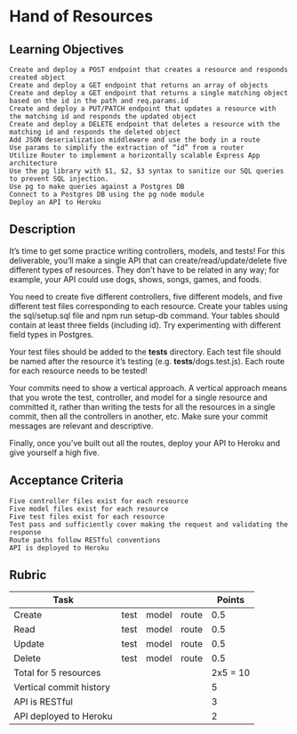 # Hand of Resources #

## Learning Objectives ##

    Create and deploy a POST endpoint that creates a resource and responds created object
    Create and deploy a GET endpoint that returns an array of objects
    Create and deploy a GET endpoint that returns a single matching object based on the id in the path and req.params.id
    Create and deploy a PUT/PATCH endpoint that updates a resource with the matching id and responds the updated object
    Create and deploy a DELETE endpoint that deletes a resource with the matching id and responds the deleted object
    Add JSON deserialization middleware and use the body in a route
    Use params to simplify the extraction of “id” from a router
    Utilize Router to implement a horizontally scalable Express App architecture
    Use the pg library with $1, $2, $3 syntax to sanitize our SQL queries to prevent SQL injection.
    Use pg to make queries against a Postgres DB
    Connect to a Postgres DB using the pg node module
    Deploy an API to Heroku

## Description ##

It’s time to get some practice writing controllers, models, and tests! For this deliverable, you’ll make a single API that can create/read/update/delete five different types of resources. They don’t have to be related in any way; for example, your API could use dogs, shows, songs, games, and foods.

You need to create five different controllers, five different models, and five different test files corresponding to each resource. Create your tables using the sql/setup.sql file and npm run setup-db command. Your tables should contain at least three fields (including id). Try experimenting with different field types in Postgres.

Your test files should be added to the __tests__ directory. Each test file should be named after the resource it’s testing (e.g. __tests__/dogs.test.js). Each route for each resource needs to be tested!

Your commits need to show a vertical approach. A vertical approach means that you wrote the test, controller, and model for a single resource and committed it, rather than writing the tests for all the resources in a single commit, then all the controllers in another, etc. Make sure your commit messages are relevant and descriptive.

Finally, once you’ve built out all the routes, deploy your API to Heroku and give yourself a high five.

## Acceptance Criteria ##

    Five controller files exist for each resource
    Five model files exist for each resource
    Five test files exist for each resource
    Test pass and sufficiently cover making the request and validating the response
    Route paths follow RESTful conventions
    API is deployed to Heroku

## Rubric ##


| Task   |   |   |   | Points   |
|---       |---|---|---|---|
| Create  | test  | model  | route  | 0.5  |
| Read  | test  | model  | route  | 0.5  |
| Update  | test  | model  | route  | 0.5  |
| Delete  | test  | model  | route  | 0.5  |
| Total for 5 resources  |   |  |   | 2x5 = 10  |
| Vertical commit history  |   |  |   | 5  |
| API is RESTful  |   |  |   | 3  |
| API deployed to Heroku  |   |  |   | 2 |
